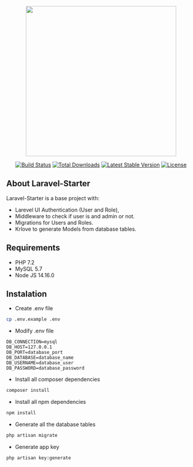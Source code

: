 <p align="center"><a href="https://laravel.com" target="_blank"><img src="https://raw.githubusercontent.com/laravel/art/master/logo-lockup/5%20SVG/2%20CMYK/1%20Full%20Color/laravel-logolockup-cmyk-red.svg" width="400"></a></p>

<p align="center">
<a href="https://travis-ci.org/laravel/framework"><img src="https://travis-ci.org/laravel/framework.svg" alt="Build Status"></a>
<a href="https://packagist.org/packages/laravel/framework"><img src="https://poser.pugx.org/laravel/framework/d/total.svg" alt="Total Downloads"></a>
<a href="https://packagist.org/packages/laravel/framework"><img src="https://poser.pugx.org/laravel/framework/v/stable.svg" alt="Latest Stable Version"></a>
<a href="https://packagist.org/packages/laravel/framework"><img src="https://poser.pugx.org/laravel/framework/license.svg" alt="License"></a>
</p>

## About Laravel-Starter
Laravel-Starter is a base project with:
- Larevel UI Authentication (User and Role),
- Middleware to check if user is and admin or not.
- Migrations for Users and Roles.
- Krlove to generate Models from database tables.

## Requirements

- PHP 7.2
- MySQL 5.7
- Node JS 14.16.0

## Instalation

- Create .env file
```bash
cp .env.example .env
```
- Modify .env file
```env
DB_CONNECTION=mysql
DB_HOST=127.0.0.1
DB_PORT=database_port
DB_DATABASE=database_name
DB_USERNAME=database_user
DB_PASSWORD=database_password
```

- Install all composer dependencies
```bash
composer install
```

- Install all npm dependencies
```bash
npm install
```

- Generate all the database tables
```bash
php artisan migrate
```

- Generate app key
```bash
php artisan key:generate
```


